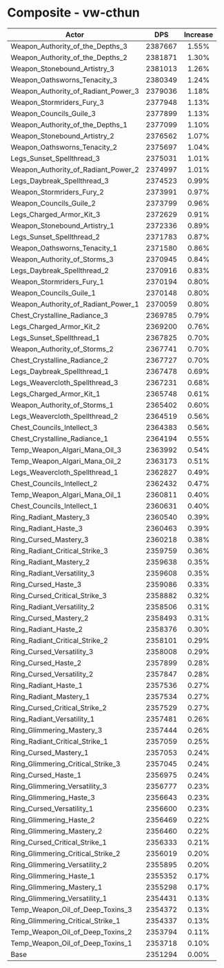 # Composite - vw-cthun
| Actor | DPS | Increase |
|---|:---:|:---:|
|Weapon_Authority_of_the_Depths_3|2387667|1.55%|
|Weapon_Authority_of_the_Depths_2|2381871|1.30%|
|Weapon_Stonebound_Artistry_3|2381013|1.26%|
|Weapon_Oathsworns_Tenacity_3|2380349|1.24%|
|Weapon_Authority_of_Radiant_Power_3|2379036|1.18%|
|Weapon_Stormriders_Fury_3|2377948|1.13%|
|Weapon_Councils_Guile_3|2377899|1.13%|
|Weapon_Authority_of_the_Depths_1|2377099|1.10%|
|Weapon_Stonebound_Artistry_2|2376562|1.07%|
|Weapon_Oathsworns_Tenacity_2|2375697|1.04%|
|Legs_Sunset_Spellthread_3|2375031|1.01%|
|Weapon_Authority_of_Radiant_Power_2|2374997|1.01%|
|Legs_Daybreak_Spellthread_3|2374523|0.99%|
|Weapon_Stormriders_Fury_2|2373991|0.97%|
|Weapon_Councils_Guile_2|2373799|0.96%|
|Legs_Charged_Armor_Kit_3|2372629|0.91%|
|Weapon_Stonebound_Artistry_1|2372336|0.89%|
|Legs_Sunset_Spellthread_2|2371783|0.87%|
|Weapon_Oathsworns_Tenacity_1|2371580|0.86%|
|Weapon_Authority_of_Storms_3|2370945|0.84%|
|Legs_Daybreak_Spellthread_2|2370916|0.83%|
|Weapon_Stormriders_Fury_1|2370194|0.80%|
|Weapon_Councils_Guile_1|2370148|0.80%|
|Weapon_Authority_of_Radiant_Power_1|2370059|0.80%|
|Chest_Crystalline_Radiance_3|2369785|0.79%|
|Legs_Charged_Armor_Kit_2|2369200|0.76%|
|Legs_Sunset_Spellthread_1|2367825|0.70%|
|Weapon_Authority_of_Storms_2|2367741|0.70%|
|Chest_Crystalline_Radiance_2|2367727|0.70%|
|Legs_Daybreak_Spellthread_1|2367478|0.69%|
|Legs_Weavercloth_Spellthread_3|2367231|0.68%|
|Legs_Charged_Armor_Kit_1|2365748|0.61%|
|Weapon_Authority_of_Storms_1|2365402|0.60%|
|Legs_Weavercloth_Spellthread_2|2364519|0.56%|
|Chest_Councils_Intellect_3|2364383|0.56%|
|Chest_Crystalline_Radiance_1|2364194|0.55%|
|Temp_Weapon_Algari_Mana_Oil_3|2363992|0.54%|
|Temp_Weapon_Algari_Mana_Oil_2|2363173|0.51%|
|Legs_Weavercloth_Spellthread_1|2362827|0.49%|
|Chest_Councils_Intellect_2|2362432|0.47%|
|Temp_Weapon_Algari_Mana_Oil_1|2360811|0.40%|
|Chest_Councils_Intellect_1|2360631|0.40%|
|Ring_Radiant_Mastery_3|2360540|0.39%|
|Ring_Radiant_Haste_3|2360463|0.39%|
|Ring_Cursed_Mastery_3|2360218|0.38%|
|Ring_Radiant_Critical_Strike_3|2359759|0.36%|
|Ring_Radiant_Mastery_2|2359638|0.35%|
|Ring_Radiant_Versatility_3|2359608|0.35%|
|Ring_Cursed_Haste_3|2359086|0.33%|
|Ring_Cursed_Critical_Strike_3|2358882|0.32%|
|Ring_Radiant_Versatility_2|2358506|0.31%|
|Ring_Cursed_Mastery_2|2358493|0.31%|
|Ring_Radiant_Haste_2|2358376|0.30%|
|Ring_Radiant_Critical_Strike_2|2358101|0.29%|
|Ring_Cursed_Versatility_3|2358008|0.29%|
|Ring_Cursed_Haste_2|2357899|0.28%|
|Ring_Cursed_Versatility_2|2357847|0.28%|
|Ring_Radiant_Haste_1|2357536|0.27%|
|Ring_Radiant_Mastery_1|2357534|0.27%|
|Ring_Cursed_Critical_Strike_2|2357529|0.27%|
|Ring_Radiant_Versatility_1|2357481|0.26%|
|Ring_Glimmering_Mastery_3|2357444|0.26%|
|Ring_Radiant_Critical_Strike_1|2357059|0.25%|
|Ring_Cursed_Mastery_1|2357053|0.24%|
|Ring_Glimmering_Critical_Strike_3|2357045|0.24%|
|Ring_Cursed_Haste_1|2356975|0.24%|
|Ring_Glimmering_Versatility_3|2356777|0.23%|
|Ring_Glimmering_Haste_3|2356643|0.23%|
|Ring_Cursed_Versatility_1|2356600|0.23%|
|Ring_Glimmering_Haste_2|2356469|0.22%|
|Ring_Glimmering_Mastery_2|2356460|0.22%|
|Ring_Cursed_Critical_Strike_1|2356333|0.21%|
|Ring_Glimmering_Critical_Strike_2|2356019|0.20%|
|Ring_Glimmering_Versatility_2|2355895|0.20%|
|Ring_Glimmering_Haste_1|2355352|0.17%|
|Ring_Glimmering_Mastery_1|2355298|0.17%|
|Ring_Glimmering_Versatility_1|2354431|0.13%|
|Temp_Weapon_Oil_of_Deep_Toxins_3|2354372|0.13%|
|Ring_Glimmering_Critical_Strike_1|2354337|0.13%|
|Temp_Weapon_Oil_of_Deep_Toxins_2|2353794|0.11%|
|Temp_Weapon_Oil_of_Deep_Toxins_1|2353718|0.10%|
|Base|2351294|0.00%|
